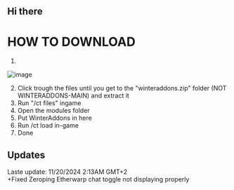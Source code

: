 ## Hi there 

# HOW TO DOWNLOAD
1.
![image](https://github.com/user-attachments/assets/14760cc5-433b-4b4d-9910-e3c9ecdd990d)

2. Click trough the files until you get to the "winteraddons.zip" folder (NOT WINTERADDONS-MAIN) and extract it
3. Run "/ct files" ingame
8. Open the modules folder
9. Put WinterAddons in here
10. Run /ct load in-game
11. Done


## Updates
Laste update: 11/20/2024 2:13AM GMT+2 <br>
+Fixed Zeroping Etherwarp chat toggle not displaying properly
<!--
**WinterAddons/WinterAddons** is a ✨ _special_ ✨ repository because its `README.md` (this file) appears on your GitHub profile.

Here are some ideas to get you started:

- 🔭 I’m currently working on ...
- 🌱 I’m currently learning ...
- 👯 I’m looking to collaborate on ...
- 🤔 I’m looking for help with ...
- 💬 Ask me about ...
- 📫 How to reach me: ...
- 😄 Pronouns: ...
- ⚡ Fun fact: ...
-->
